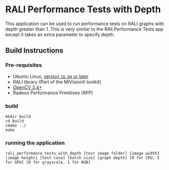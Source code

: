 # RALI Performance Tests with Depth
This application can be used to run performance tests on RALI graphs with depth greater than 1.
This is very similar to the RAli Performance Tests app except it takes an extra parameter to specify depth.

## Build Instructions

### Pre-requisites
* Ubuntu Linux, [version `16.04` or later](https://www.microsoft.com/software-download/windows10)
* RALI library (Part of the MIVisionX toolkit)
* [OpenCV 3.4+](https://github.com/opencv/opencv/releases/tag/3.4.0)
* Radeon Performance Primitives (RPP)

### build
  ````
  mkdir build
  cd build
  cmake ../
  make 
  ````
### running the application  
  ````
rali_performance_tests_with_depth [test image folder] [image width] [image height] [test case] [batch size] [graph depth] [0 for CPU, 1 for GPU] [0 for grayscale, 1 for RGB]
  ````
